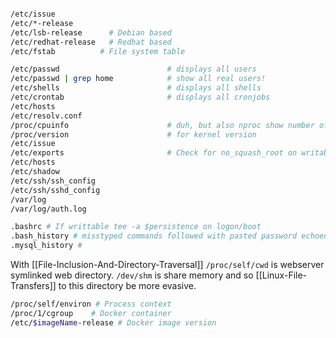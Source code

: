 
```bash

/etc/issue  
/etc/*-release  
/etc/lsb-release      # Debian based  
/etc/redhat-release   # Redhat based
/etc/fstab			# File system table

/etc/passwd                        # displays all users
/etc/passwd | grep home            # show all real users!
/etc/shells                        # displays all shells
/etc/crontab                       # displays all cronjobs
/etc/hosts
/etc/resolv.conf
/proc/cpuinfo                      # duh, but also nproc show number of cpus
/proc/version                      # for kernel version
/etc/issue
/etc/exports                       # Check for no_squash_root on writable 
/etc/hosts
/etc/shadow
/etc/ssh/ssh_config
/etc/ssh/sshd_config
/var/log
/var/log/auth.log

.bashrc # If writtable tee -a $persistence on logon/boot
.bash_history # misstyped commands followed with pasted password echoed 
.mysql_history # 
```

With [[File-Inclusion-And-Directory-Traversal]] `/proc/self/cwd` is webserver symlinked web directory.
`/dev/shm` is share memory and so [[Linux-File-Transfers]] to this directory be more evasive.

```bash
/proc/self/environ # Process context
/proc/1/cgroup    # Docker container 
/etc/$imageName-release # Docker image version
```
